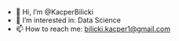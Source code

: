 - 👋 Hi, I’m @KacperBilicki
- 👀 I’m interested in: Data Science
- 📫 How to reach me: bilicki.kacper1@gmail.com
